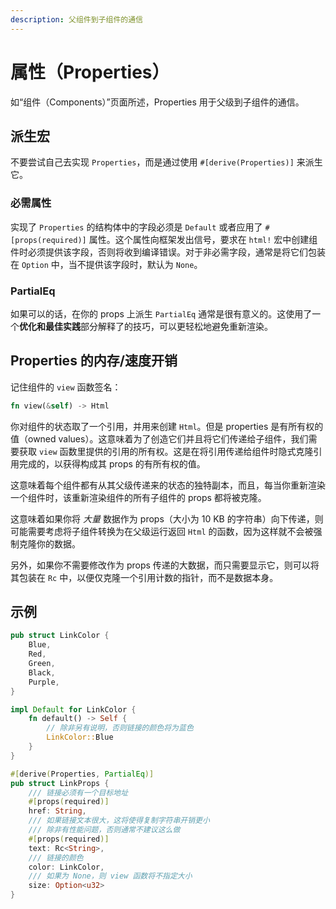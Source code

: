 ```yaml
---
description: 父组件到子组件的通信
---
```


# 属性（Properties）

如“组件（Components）”页面所述，Properties 用于父级到子组件的通信。

## 派生宏

不要尝试自己去实现 `Properties`，而是通过使用 `#[derive(Properties)]` 来派生它。

### 必需属性

实现了 `Properties` 的结构体中的字段必须是 `Default` 或者应用了 `#[props(required)]` 属性。这个属性向框架发出信号，要求在 `html!` 宏中创建组件时必须提供该字段，否则将收到编译错误。对于非必需字段，通常是将它们包装在 `Option` 中，当不提供该字段时，默认为 `None`。

### PartialEq

如果可以的话，在你的 props 上派生 `PartialEq` 通常是很有意义的。这使用了一个**优化和最佳实践**部分解释了的技巧，可以更轻松地避免重新渲染。

## Properties 的内存/速度开销

记住组件的 `view` 函数签名：

```rust
fn view(&self) -> Html
```

你对组件的状态取了一个引用，并用来创建 `Html`。但是 properties 是有所有权的值（owned values）。这意味着为了创造它们并且将它们传递给子组件，我们需要获取 `view` 函数里提供的引用的所有权。这是在将引用传递给组件时隐式克隆引用完成的，以获得构成其 props 的有所有权的值。

这意味着每个组件都有从其父级传递来的状态的独特副本，而且，每当你重新渲染一个组件时，该重新渲染组件的所有子组件的 props 都将被克隆。

这意味着如果你将 _大量_ 数据作为 props（大小为 10 KB 的字符串）向下传递，则可能需要考虑将子组件转换为在父级运行返回 `Html` 的函数，因为这样就不会被强制克隆你的数据。

另外，如果你不需要修改作为 props 传递的大数据，而只需要显示它，则可以将其包装在 `Rc` 中，以便仅克隆一个引用计数的指针，而不是数据本身。

## 示例

```rust
pub struct LinkColor {
    Blue,
    Red,
    Green,
    Black,
    Purple,
}

impl Default for LinkColor {
    fn default() -> Self {
        // 除非另有说明，否则链接的颜色将为蓝色
        LinkColor::Blue
    }
}

#[derive(Properties, PartialEq)]
pub struct LinkProps {
    /// 链接必须有一个目标地址
    #[props(required)]
    href: String,
    /// 如果链接文本很大，这将使得复制字符串开销更小
    /// 除非有性能问题，否则通常不建议这么做
    #[props(required)]
    text: Rc<String>,
    /// 链接的颜色
    color: LinkColor,
    /// 如果为 None，则 view 函数将不指定大小
    size: Option<u32>
}
```

